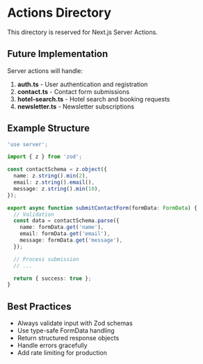 # Actions Directory

This directory is reserved for Next.js Server Actions.

## Future Implementation

Server actions will handle:

1. **auth.ts** - User authentication and registration
2. **contact.ts** - Contact form submissions
3. **hotel-search.ts** - Hotel search and booking requests
4. **newsletter.ts** - Newsletter subscriptions

## Example Structure

```typescript
'use server';

import { z } from 'zod';

const contactSchema = z.object({
  name: z.string().min(2),
  email: z.string().email(),
  message: z.string().min(10),
});

export async function submitContactForm(formData: FormData) {
  // Validation
  const data = contactSchema.parse({
    name: formData.get('name'),
    email: formData.get('email'),
    message: formData.get('message'),
  });

  // Process submission
  // ...

  return { success: true };
}
```

## Best Practices

- Always validate input with Zod schemas
- Use type-safe FormData handling
- Return structured response objects
- Handle errors gracefully
- Add rate limiting for production



